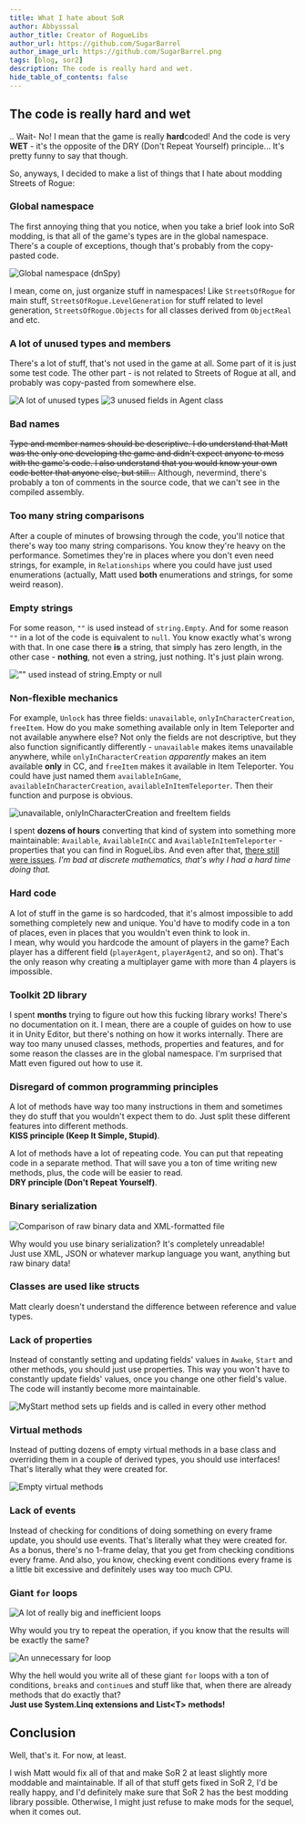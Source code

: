 ```yaml
---
title: What I hate about SoR
author: Abbysssal
author_title: Creator of RogueLibs
author_url: https://github.com/SugarBarrel
author_image_url: https://github.com/SugarBarrel.png
tags: [blog, sor2]
description: The code is really hard and wet.
hide_table_of_contents: false
---
```


## The code is really hard and wet

.. Wait- No! I mean that the game is really **hard**coded! And the code is very **WET** - it's the opposite of the DRY (Don't Repeat Yourself) principle... It's pretty funny to say that though.

So, anyways, I decided to make a list of things that I hate about modding Streets of Rogue:

<!--truncate-->

### Global namespace

The first annoying thing that you notice, when you take a brief look into SoR modding, is that all of the game's types are in the global namespace. There's a couple of exceptions, though that's probably from the copy-pasted code.

![Global namespace (dnSpy)](https://imgur.com/HYDcvxx.png)

I mean, come on, just organize stuff in namespaces! Like `StreetsOfRogue` for main stuff, `StreetsOfRogue.LevelGeneration` for stuff related to level generation, `StreetsOfRogue.Objects` for all classes derived from `ObjectReal` and etc.

### A lot of unused types and members

There's a lot of stuff, that's not used in the game at all. Some part of it is just some test code. The other part - is not related to Streets of Rogue at all, and probably was copy-pasted from somewhere else.

![A lot of unused types](https://imgur.com/XNeeF8Q.png)
![3 unused fields in Agent class](https://imgur.com/REhaTil.png)

### Bad names

~~Type and member names should be descriptive. I do understand that Matt was the only one developing the game and didn't expect anyone to mess with the game's code. I also understand that you would know your own code better that anyone else, but still...~~ Although, nevermind, there's probably a ton of comments in the source code, that we can't see in the compiled assembly.

### Too many string comparisons

After a couple of minutes of browsing through the code, you'll notice that there's way too many string comparisons. You know they're heavy on the performance. Sometimes they're in places where you don't even need strings, for example, in `Relationships` where you could have just used enumerations (actually, Matt used **both** enumerations and strings, for some weird reason).

### Empty strings

For some reason, `""` is used instead of `string.Empty`. And for some reason `""` in a lot of the code is equivalent to `null`. You know exactly what's wrong with that. In one case there **is** a string, that simply has zero length, in the other case - **nothing**, not even a string, just nothing. It's just plain wrong.

!["" used instead of string.Empty or null](https://imgur.com/9rDQAe7.png)

### Non-flexible mechanics

For example, `Unlock` has three fields: `unavailable`, `onlyInCharacterCreation`, `freeItem`. How do you make something available only in Item Teleporter and not available anywhere else? Not only the fields are not descriptive, but they also function significantly differently - `unavailable` makes items unavailable anywhere, while `onlyInCharacterCreation` *apparently* makes an item available **only** in CC, and `freeItem` makes it available in Item Teleporter. You could have just named them `availableInGame`, `availableInCharacterCreation`, `availableInItemTeleporter`. Then their function and purpose is obvious.

![unavailable, onlyInCharacterCreation and freeItem fields](https://imgur.com/gjnxvNM.png)

I spent **dozens of hours** converting that kind of system into something more maintainable: `Available`, `AvailableInCC` and `AvailableInItemTeleporter` - properties that you can find in RogueLibs. And even after that, [there still were issues](https://github.com/SugarBarrel/RogueLibs/issues/40). *I'm bad at discrete mathematics, that's why I had a hard time doing that.*

### Hard code

A lot of stuff in the game is so hardcoded, that it's almost impossible to add something completely new and unique. You'd have to modify code in a ton of places, even in places that you wouldn't even think to look in.  
I mean, why would you hardcode the amount of players in the game? Each player has a different field (`playerAgent`, `playerAgent2`, and so on). That's the only reason why creating a multiplayer game with more than 4 players is impossible.

### Toolkit 2D library

I spent **months** trying to figure out how this fucking library works! There's no documentation on it. I mean, there are a couple of guides on how to use it in Unity Editor, but there's nothing on how it works internally. There are way too many unused classes, methods, properties and features, and for some reason the classes are in the global namespace. I'm surprised that Matt even figured out how to use it.

### Disregard of common programming principles

A lot of methods have way too many instructions in them and sometimes they do stuff that you wouldn't expect them to do. Just split these different features into different methods.  
**KISS principle (Keep It Simple, Stupid)**.

A lot of methods have a lot of repeating code. You can put that repeating code in a separate method. That will save you a ton of time writing new methods, plus, the code will be easier to read.  
**DRY principle (Don't Repeat Yourself)**.

### Binary serialization

![Comparison of raw binary data and XML-formatted file](https://imgur.com/bl0tEOj.png)

Why would you use binary serialization? It's completely unreadable!  
Just use XML, JSON or whatever markup language you want, anything but raw binary data!

### Classes are used like structs

Matt clearly doesn't understand the difference between reference and value types.

### Lack of properties

Instead of constantly setting and updating fields' values in `Awake`, `Start` and other methods, you should just use properties. This way you won't have to constantly update fields' values, once you change one other field's value. The code will instantly become more maintainable.

![MyStart method sets up fields and is called in every other method](https://imgur.com/gI7WV4I.png)

### Virtual methods

Instead of putting dozens of empty virtual methods in a base class and overriding them in a couple of derived types, you should use interfaces! That's literally what they were created for.

![Empty virtual methods](https://imgur.com/aKQA76v.png)

### Lack of events

Instead of checking for conditions of doing something on every frame update, you should use events. That's literally what they were created for. As a bonus, there's no 1-frame delay, that you get from checking conditions every frame. And also, you know, checking event conditions every frame is a little bit excessive and definitely uses way too much CPU.

### Giant `for` loops

![A lot of really big and inefficient loops](https://imgur.com/kY8gtia.png)

Why would you try to repeat the operation, if you know that the results will be exactly the same?

![An unnecessary for loop](https://imgur.com/vjCshb5.png)

Why the hell would you write all of these giant `for` loops with a ton of conditions, `break`s and `continue`s and stuff like that, when there are already methods that do exactly that?  
**Just use System.Linq extensions and List<T\> methods!**

## Conclusion

Well, that's it. For now, at least.

I wish Matt would fix all of that and make SoR 2 at least slightly more moddable and maintainable. If all of that stuff gets fixed in SoR 2, I'd be really happy, and I'd definitely make sure that SoR 2 has the best modding library possible. Otherwise, I might just refuse to make mods for the sequel, when it comes out.
